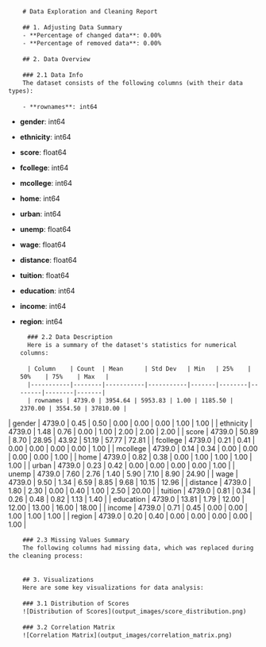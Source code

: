 
        # Data Exploration and Cleaning Report

        ## 1. Adjusting Data Summary
        - **Percentage of changed data**: 0.00%
        - **Percentage of removed data**: 0.00%

        ## 2. Data Overview

        ### 2.1 Data Info
        The dataset consists of the following columns (with their data types):

        - **rownames**: int64
- **gender**: int64
- **ethnicity**: int64
- **score**: float64
- **fcollege**: int64
- **mcollege**: int64
- **home**: int64
- **urban**: int64
- **unemp**: float64
- **wage**: float64
- **distance**: float64
- **tuition**: float64
- **education**: int64
- **income**: int64
- **region**: int64


        ### 2.2 Data Description
        Here is a summary of the dataset's statistics for numerical columns:

        | Column    | Count  | Mean      | Std Dev   | Min   | 25%    | 50%    | 75%    | Max   |
        |-----------|--------|-----------|-----------|-------|--------|--------|--------|-------|
        | rownames | 4739.0 | 3954.64 | 5953.83 | 1.00 | 1185.50 | 2370.00 | 3554.50 | 37810.00 |
| gender | 4739.0 | 0.45 | 0.50 | 0.00 | 0.00 | 0.00 | 1.00 | 1.00 |
| ethnicity | 4739.0 | 1.48 | 0.76 | 0.00 | 1.00 | 2.00 | 2.00 | 2.00 |
| score | 4739.0 | 50.89 | 8.70 | 28.95 | 43.92 | 51.19 | 57.77 | 72.81 |
| fcollege | 4739.0 | 0.21 | 0.41 | 0.00 | 0.00 | 0.00 | 0.00 | 1.00 |
| mcollege | 4739.0 | 0.14 | 0.34 | 0.00 | 0.00 | 0.00 | 0.00 | 1.00 |
| home | 4739.0 | 0.82 | 0.38 | 0.00 | 1.00 | 1.00 | 1.00 | 1.00 |
| urban | 4739.0 | 0.23 | 0.42 | 0.00 | 0.00 | 0.00 | 0.00 | 1.00 |
| unemp | 4739.0 | 7.60 | 2.76 | 1.40 | 5.90 | 7.10 | 8.90 | 24.90 |
| wage | 4739.0 | 9.50 | 1.34 | 6.59 | 8.85 | 9.68 | 10.15 | 12.96 |
| distance | 4739.0 | 1.80 | 2.30 | 0.00 | 0.40 | 1.00 | 2.50 | 20.00 |
| tuition | 4739.0 | 0.81 | 0.34 | 0.26 | 0.48 | 0.82 | 1.13 | 1.40 |
| education | 4739.0 | 13.81 | 1.79 | 12.00 | 12.00 | 13.00 | 16.00 | 18.00 |
| income | 4739.0 | 0.71 | 0.45 | 0.00 | 0.00 | 1.00 | 1.00 | 1.00 |
| region | 4739.0 | 0.20 | 0.40 | 0.00 | 0.00 | 0.00 | 0.00 | 1.00 |


        ### 2.3 Missing Values Summary
        The following columns had missing data, which was replaced during the cleaning process:

        
        ## 3. Visualizations
        Here are some key visualizations for data analysis:

        ### 3.1 Distribution of Scores
        ![Distribution of Scores](output_images/score_distribution.png)

        ### 3.2 Correlation Matrix
        ![Correlation Matrix](output_images/correlation_matrix.png)

        